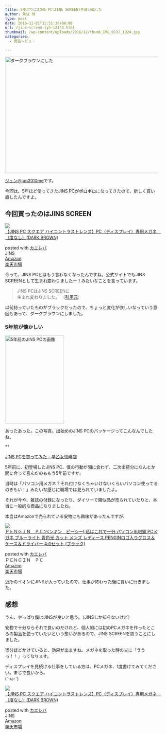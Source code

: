 ```yaml
---
title: 5年ぶりにJINS PC(JINS SCREEN)を買い直した
author: 魚住 惇
type: post
date: 2016-12-01T12:51:38+00:00
url: /jins-screen-iyh-12144.html
thumbnail: /wp-content/uploads/2016/12/thumb_IMG_0137_1024.jpg
categories:
  - 商品レビュー

---
```

<img decoding="async" loading="lazy" src="/wp-content/uploads/2016/12/thumb_IMG_0137_1024.jpg" alt="ダークブラウンにした" title="thumb_IMG_0137_1024.jpg" border="0" width="513" height="383" />  
  
<!--more-->

[ジュン@jun3010me][1]です。

今回は、5年ほど使ってきたJINS PCがボロボロになってきたので、新しく買い直したんですよ。

## 今回買ったのはJINS SCREEN

<div class="cstmreba">
  <div class="kaerebalink-box">
    <div class="kaerebalink-image">
      <a href="http://www.amazon.co.jp/exec/obidos/ASIN/B008OFP1WA/jn050191-22/ref=nosim/" target="_blank" ><img decoding="async" src="http://ecx.images-amazon.com/images/I/41JYd7J8DpL._SL160_.jpg" style="border: none;" /></a>
    </div>
    <div class="kaerebalink-info">
      <div class="kaerebalink-name">
        <a href="http://www.amazon.co.jp/exec/obidos/ASIN/B008OFP1WA/jn050191-22/ref=nosim/" target="_blank" >【JINS PC スクエア ハイコントラストレンズ】PC（ディスプレイ）専用メガネ　（度なし）(DARK BROWN)</a></p> 
        <div class="kaerebalink-powered-date">
          posted with <a href="http://kaereba.com" rel="nofollow" target="_blank">カエレバ</a>
        </div>
      </div>
      <div class="kaerebalink-detail">
        JINS
      </div>
      <div class="kaerebalink-link1">
        <div class="shoplinkamazon">
          <a href="http://www.amazon.co.jp/gp/search?keywords=JINS%20PC%20%E3%82%B9%E3%82%AF%E3%82%A8%E3%82%A2%20%E3%83%8F%E3%82%A4%E3%82%B3%E3%83%B3%E3%83%88%E3%83%A9%E3%82%B9%E3%83%88%E3%83%AC%E3%83%B3%E3%82%BA&#038;__mk_ja_JP=%E3%82%AB%E3%82%BF%E3%82%AB%E3%83%8A&#038;tag=jn050191-22" target="_blank" >Amazon</a>
        </div>
        <div class="shoplinkrakuten">
          <a href="http://hb.afl.rakuten.co.jp/hgc/13c945af.7f4d37c0.13c945b0.d426235d/?pc=http%3A%2F%2Fsearch.rakuten.co.jp%2Fsearch%2Fmall%2FJINS%2520PC%2520%25E3%2582%25B9%25E3%2582%25AF%25E3%2582%25A8%25E3%2582%25A2%2520%25E3%2583%258F%25E3%2582%25A4%25E3%2582%25B3%25E3%2583%25B3%25E3%2583%2588%25E3%2583%25A9%25E3%2582%25B9%25E3%2583%2588%25E3%2583%25AC%25E3%2583%25B3%25E3%2582%25BA%2F-%2Ff.1-p.1-s.1-sf.0-st.A-v.2%3Fx%3D0%26scid%3Daf_ich_link_urltxt%26m%3Dhttp%3A%2F%2Fm.rakuten.co.jp%2F" target="_blank" >楽天市場</a>
        </div>
      </div>
    </div>
    <div class="booklink-footer">
    </div>
  </div>
</div>

今って、JINS PCとはもう言わなくなったんですね。公式サイトでもJINS SCREENとして生まれ変わりましたー！みたいなことを言っています。

> JINS PCはJINS SCREENに  
> 生まれ変わりました。 <span class="hosoku">（<a href="http://www.jins.com/jp/jins-pc/" target="_blank" title="PCメガネといえば【JINS PC】 | JINS - メガネ（眼鏡・めがね）">引用元</a>）</span>

以前持っていたものがブラックだったので、ちょっと変化が欲しいなっていう意図もあって、ダークブラウンにしました。

### 5年前が懐かしい

<img decoding="async" loading="lazy" src="/wp-content/uploads/2016/12/101011_0831_JINSPC1.jpeg" alt="5年前のJINS PCの画像" title="101011_0831_JINSPC1.jpeg" border="0" width="194" height="289" />  
  
あったあった。この写真。出始めのJINS PCのパッケージってこんなんでしたね。

**</p> 

<a href="http://192.168.11.200:8000/jins-pc-iyh-550.html" target="_blank">JINS PCを買ってみた – 早乙女珈琲店</a>

</b>

5年前に、初登場したJINS PC、僕の行動が間に合わず、二次出荷分になんとか間に合って喜んだのももう5年前ですか。

当時は<span class="futoaka">「パソコン用メガネ？それ付けなくちゃいけないくらいパソコン使ってるのきもい！」</span>みたいな感じに職場では見られていましたよ。  
  
それが今や、雑誌の付録になったり、ダイソーで類似品が売られていたりと、本当に一般的な商品になりましたね。

本当はAmazonで売られている安物にも興味があったんですが、

<div class="cstmreba">
  <div class="kaerebalink-box">
    <div class="kaerebalink-image">
      <a href="http://www.amazon.co.jp/exec/obidos/ASIN/B00HVZ138A/jn050191-22/ref=nosim/" target="_blank" ><img decoding="async" src="http://ecx.images-amazon.com/images/I/41psoHJfn8L._SL160_.jpg" style="border: none;" /></a>
    </div>
    <div class="kaerebalink-info">
      <div class="kaerebalink-name">
        <a href="http://www.amazon.co.jp/exec/obidos/ASIN/B00HVZ138A/jn050191-22/ref=nosim/" target="_blank" >ＰＥＮＧＩＮ　ＰＣ(ペンギン　ピーシー) 私はこれで十分 パソコン用眼鏡 PCメガネ ブルーライト 青色光 カット メンズ レディース PENGINロゴ入りグロス＆ケース＆ドライバー 4点セット (ブラック)</a></p> 
        <div class="kaerebalink-powered-date">
          posted with <a href="http://kaereba.com" rel="nofollow" target="_blank">カエレバ</a>
        </div>
      </div>
      <div class="kaerebalink-detail">
        ＰＥＮＧＩＮ　ＰＣ
      </div>
      <div class="kaerebalink-link1">
        <div class="shoplinkamazon">
          <a href="http://www.amazon.co.jp/gp/search?keywords=%EF%BC%B0%EF%BC%A5%EF%BC%AE%EF%BC%A7%EF%BC%A9%EF%BC%AE%E3%80%80%EF%BC%B0%EF%BC%A3&#038;__mk_ja_JP=%E3%82%AB%E3%82%BF%E3%82%AB%E3%83%8A&#038;tag=jn050191-22" target="_blank" >Amazon</a>
        </div>
        <div class="shoplinkrakuten">
          <a href="http://hb.afl.rakuten.co.jp/hgc/13c945af.7f4d37c0.13c945b0.d426235d/?pc=http%3A%2F%2Fsearch.rakuten.co.jp%2Fsearch%2Fmall%2F%25EF%25BC%25B0%25EF%25BC%25A5%25EF%25BC%25AE%25EF%25BC%25A7%25EF%25BC%25A9%25EF%25BC%25AE%25E3%2580%2580%25EF%25BC%25B0%25EF%25BC%25A3%2F-%2Ff.1-p.1-s.1-sf.0-st.A-v.2%3Fx%3D0%26scid%3Daf_ich_link_urltxt%26m%3Dhttp%3A%2F%2Fm.rakuten.co.jp%2F" target="_blank" >楽天市場</a>
        </div>
      </div>
    </div>
    <div class="booklink-footer">
    </div>
  </div>
</div>

近所のイオンにJINSが入っていたので、仕事が終わった後に買いに行きました。



## 感想

うん、やっぱり僕はJINSが良いと思う。（JINSしか知らないけど）

安物で十分ならそれで良いのだけれど、個人的には初のPCメガネを作ったところの製品を使っていたいという想いがあるので、JINS SCREENを買うことにしました。

15分ほどかけていると、効果が出ますね。メガネを取った時の光に「ううっ！！」ってなります。

ディスプレイを見続ける仕事をしている方は、PCメガネ、1度書けてみてください。まじで良いから。  
(\`･ω･´)

<div class="cstmreba">
  <div class="kaerebalink-box">
    <div class="kaerebalink-image">
      <a href="http://www.amazon.co.jp/exec/obidos/ASIN/B008OFP1WA/jn050191-22/ref=nosim/" target="_blank" ><img decoding="async" src="http://ecx.images-amazon.com/images/I/41JYd7J8DpL._SL160_.jpg" style="border: none;" /></a>
    </div>
    <div class="kaerebalink-info">
      <div class="kaerebalink-name">
        <a href="http://www.amazon.co.jp/exec/obidos/ASIN/B008OFP1WA/jn050191-22/ref=nosim/" target="_blank" >【JINS PC スクエア ハイコントラストレンズ】PC（ディスプレイ）専用メガネ　（度なし）(DARK BROWN)</a></p> 
        <div class="kaerebalink-powered-date">
          posted with <a href="http://kaereba.com" rel="nofollow" target="_blank">カエレバ</a>
        </div>
      </div>
      <div class="kaerebalink-detail">
        JINS
      </div>
      <div class="kaerebalink-link1">
        <div class="shoplinkamazon">
          <a href="http://www.amazon.co.jp/gp/search?keywords=JINS%20PC%20%E3%82%B9%E3%82%AF%E3%82%A8%E3%82%A2%20%E3%83%8F%E3%82%A4%E3%82%B3%E3%83%B3%E3%83%88%E3%83%A9%E3%82%B9%E3%83%88%E3%83%AC%E3%83%B3%E3%82%BA&#038;__mk_ja_JP=%E3%82%AB%E3%82%BF%E3%82%AB%E3%83%8A&#038;tag=jn050191-22" target="_blank" >Amazon</a>
        </div>
        <div class="shoplinkrakuten">
          <a href="http://hb.afl.rakuten.co.jp/hgc/13c945af.7f4d37c0.13c945b0.d426235d/?pc=http%3A%2F%2Fsearch.rakuten.co.jp%2Fsearch%2Fmall%2FJINS%2520PC%2520%25E3%2582%25B9%25E3%2582%25AF%25E3%2582%25A8%25E3%2582%25A2%2520%25E3%2583%258F%25E3%2582%25A4%25E3%2582%25B3%25E3%2583%25B3%25E3%2583%2588%25E3%2583%25A9%25E3%2582%25B9%25E3%2583%2588%25E3%2583%25AC%25E3%2583%25B3%25E3%2582%25BA%2F-%2Ff.1-p.1-s.1-sf.0-st.A-v.2%3Fx%3D0%26scid%3Daf_ich_link_urltxt%26m%3Dhttp%3A%2F%2Fm.rakuten.co.jp%2F" target="_blank" >楽天市場</a>
        </div>
      </div>
    </div>
    <div class="booklink-footer">
    </div>
  </div>
</div>

 [1]: https://twitter.com/jun3010me